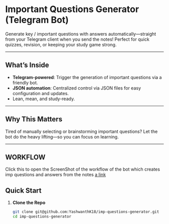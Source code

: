 #  Important Questions Generator (Telegram Bot)

Generate key / important questions with answers automatically—straight from your Telegram client when you send the notes! Perfect for quick quizzes, revision, or keeping your study game strong.

---

##  What’s Inside
- **Telegram-powered**: Trigger the generation of important questions via a friendly bot.
- **JSON automation**: Centralized control via JSON files for easy configuration and updates.
- Lean, mean, and study-ready.

---

##  Why This Matters
Tired of manually selecting or brainstorming important questions? Let the bot do the heavy lifting—so you can focus on learning.

---

##  WORKFLOW
Click this to open the ScreenShot of the workflow of the bot which creates imp questions and answers from the notes
[a link]([https://github.com/YashwanthK18/imp-questions-generator/blob/master/imp-questions-generator.json](https://github.com/YashwanthK18/imp-questions-generator/blob/master/Screenshot%20(145).png))

##  Quick Start

1. **Clone the Repo**
   ```bash
   git clone git@github.com:YashwanthK18/imp-questions-generator.git
   cd imp-questions-generator
